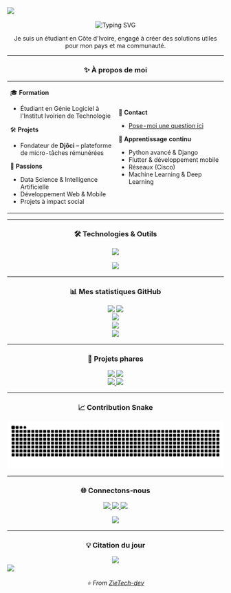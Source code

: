 
<img src="https://capsule-render.vercel.app/api?type=waving&color=0:FF6B35,50:F7931E,100:FFD23F&height=80&section=header&text=Software%20Engineer%20|%20Data%20Scientist&fontSize=24&fontColor=fff&animation=fadeIn" />

<p align="center">
  <img src="https://readme-typing-svg.herokuapp.com?font=Fira+Code&weight=500&size=22&pause=1000&color=FF6B35&center=true&vCenter=true&width=600&lines=Hello%2C+folks!+👋;Étudiant+en+Génie+Logiciel;Fondateur+de+Djôci;Passionné+par+la+Data+Science" alt="Typing SVG" />
</p>

<p align="center">
  Je suis un étudiant en Côte d'Ivoire, engagé à créer des solutions utiles pour mon pays et ma communauté.
</p>

---

<div align="center">
  
### ✨ À propos de moi

</div>

<table align="center">
<tr>
<td width="50%">

🎓 **Formation**
- Étudiant en Génie Logiciel à l'Institut Ivoirien de Technologie

🛠️ **Projets**
- Fondateur de **Djôci** – plateforme de micro-tâches rémunérées

🔬 **Passions**
- Data Science & Intelligence Artificielle
- Développement Web & Mobile
- Projets à impact social

</td>
<td width="50%">

💬 **Contact**
- [Pose-moi une question ici](https://github.com/ZieTech-dev/ZieTech-dev/issues)

🌱 **Apprentissage continu**
- Python avancé & Django
- Flutter & développement mobile
- Réseaux (Cisco)
- Machine Learning & Deep Learning

</td>
</tr>
</table>

---

<div align="center">
  
### 🛠️ Technologies & Outils

</div>

<p align="center">
  <img src="https://skillicons.dev/icons?i=python,django,flutter,javascript,react,postgresql,git,docker,linux,vscode&theme=dark" />
</p>

<p align="center">
  <img src="https://skillicons.dev/icons?i=html,css,tailwind,nodejs,mongodb,mysql,firebase,figma&theme=dark" />
</p>

---

<div align="center">
  
### 📊 Mes statistiques GitHub

</div>

<div align="center">
  <img height="180em" src="https://github-readme-stats.vercel.app/api?username=ZieTech-dev&show_icons=true&theme=tokyonight&include_all_commits=true&count_private=true&hide_border=true&bg_color=0D1117&title_color=FF6B35&text_color=C9D1D9&icon_color=F7931E" />
  <img height="180em" src="https://github-readme-stats.vercel.app/api/top-langs/?username=ZieTech-dev&layout=compact&theme=tokyonight&hide_border=true&bg_color=0D1117&title_color=FF6B35&text_color=C9D1D9" />
</div>

<div align="center">
  <img src="https://github-readme-streak-stats.herokuapp.com/?user=ZieTech-dev&theme=tokyonight&hide_border=true&background=0D1117&stroke=FF6B35&ring=F7931E&fire=FFD23F&currStreakLabel=C9D1D9" />
</div>

<div align="center">
  <img src="https://github-readme-activity-graph.vercel.app/graph?username=ZieTech-dev&theme=tokyo-night&bg_color=0D1117&color=C9D1D9&line=FF6B35&point=F7931E&area=true&hide_border=true" />
</div>

<div align="center">
  <img src="https://github-profile-summary-cards.vercel.app/api/cards/profile-details?username=ZieTech-dev&theme=github_dark&bg_color=0D1117&border_color=FF6B35&title_color=FF6B35&text_color=C9D1D9" />
</div>

---

<div align="center">
  
### 📌 Projets phares

</div>

<div align="center">
  <a href="https://github.com/ZieTech-dev/projetEtab-java">
    <img src="https://github-readme-stats.vercel.app/api/pin/?username=ZieTech-dev&repo=projetEtab-java&theme=tokyonight&hide_border=true&bg_color=0D1117&title_color=FF6B35&text_color=C9D1D9&icon_color=F7931E" />
  </a>
  <a href="https://github.com/ZieTech-dev/systeme-vote-cei">
    <img src="https://github-readme-stats.vercel.app/api/pin/?username=ZieTech-dev&repo=systeme-vote-cei&theme=tokyonight&hide_border=true&bg_color=0D1117&title_color=FF6B35&text_color=C9D1D9&icon_color=F7931E" />
  </a>
</div>

<div align="center">
  <a href="https://github.com/ZieTech-dev/Scraping-Alibaba">
    <img src="https://github-readme-stats.vercel.app/api/pin/?username=ZieTech-dev&repo=Scraping-Alibaba&theme=tokyonight&hide_border=true&bg_color=0D1117&title_color=FF6B35&text_color=C9D1D9&icon_color=F7931E" />
  </a>
  <a href="https://github.com/ZieTech-dev/-IT-Park-Management">
    <img src="https://github-readme-stats.vercel.app/api/pin/?username=ZieTech-dev&repo=-IT-Park-Management&theme=tokyonight&hide_border=true&bg_color=0D1117&title_color=FF6B35&text_color=C9D1D9&icon_color=F7931E" />
  </a>
</div>

---


<div align="center">
  
### 📈 Contribution Snake

</div>

<p align="center">
  <img src="https://github.com/ZieTech-dev/ZieTech-dev/blob/output/github-contribution-grid-snake.svg" alt="snake animation" />
</p>


---

<div align="center">
  
### 🌐 Connectons-nous

</div>

<p align="center">
  <a href="https://twitter.com/ton_twitter">
    <img src="https://img.shields.io/badge/Twitter-1DA1F2?style=for-the-badge&logo=twitter&logoColor=white" />
  </a>
  <a href="https://linkedin.com/in/ton_linkedin">
    <img src="https://img.shields.io/badge/LinkedIn-0077B5?style=for-the-badge&logo=linkedin&logoColor=white" />
  </a>
  <a href="mailto:ton_email@gmail.com">
    <img src="https://img.shields.io/badge/Gmail-D14836?style=for-the-badge&logo=gmail&logoColor=white" />
  </a>
</p>

<div align="center">
  <img src="https://komarev.com/ghpvc/?username=ZieTech-dev&color=FF6B35&style=for-the-badge" />
</div>

---

<div align="center">
  
### 💡 Citation du jour

</div>

<div align="center">
  <img src="https://quotes-github-readme.vercel.app/api?type=horizontal&theme=tokyonight&bg_color=0D1117&border_color=FF6B35" />
</div>

<img src="https://capsule-render.vercel.app/api?type=waving&color=0:FF6B35,50:F7931E,100:FFD23F&height=80&section=footer" />

<p align="center">
  <i>⭐️ From <a href="https://github.com/ZieTech-dev">ZieTech-dev</a></i>
</p>
